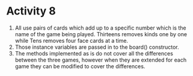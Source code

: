 # Activity 8
1. All use pairs of cards which add up to a specific number which is the name of the game being played. Thirteens removes kinds one by one while Tens removes four face cards at a time.
2. Those instance variables are passed in to the board() constructor.
3. The methods implemented as is do not cover all the differences between the three games, however when they are extended for each game they can be modified to cover the differences. 